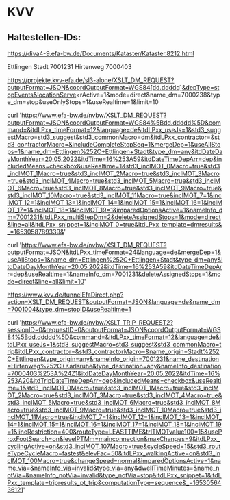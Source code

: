 # KVV

## Haltestellen-IDs:

https://diva4-9.efa-bw.de/Documents/Kataster/Kataster.8212.html

Ettlingen Stadt 7001231
Hirtenweg 7000403


https://projekte.kvv-efa.de/sl3-alone/XSLT_DM_REQUEST?outputFormat=JSON&coordOutputFormat=WGS84[dd.ddddd]&depType=stopEvents&locationServe<rActive=1&mode=direct&name_dm=7000238&type_dm=stop&useOnlyStops=1&useRealtime=1&limit=10

curl 'https://www.efa-bw.de/nvbw/XSLT_DM_REQUEST?outputFormat=JSON&coordOutputFormat=WGS84%5Bdd.ddddd%5D&command=&itdLPxx_timeFormat=12&language=de&itdLPxx_useJs=1&std3_suggestMacro=std3_suggest&std3_commonMacro=dm&itdLPxx_contractor=&std3_contractorMacro=&includeCompleteStopSeq=1&mergeDep=1&useAllStops=1&name_dm=Ettlingen%252C+Ettlingen+Stadt&type_dm=any&itdDateDayMonthYear=20.05.2022&itdTime=16%253A59&itdDateTimeDepArr=dep&includedMeans=checkbox&useRealtime=1&std3_inclMOT_0Macro=true&std3_inclMOT_1Macro=true&std3_inclMOT_2Macro=true&std3_inclMOT_3Macro=true&std3_inclMOT_4Macro=true&std3_inclMOT_5Macro=true&std3_inclMOT_6Macro=true&std3_inclMOT_8Macro=true&std3_inclMOT_9Macro=true&std3_inclMOT_10Macro=true&std3_inclMOT_11Macro=true&inclMOT_7=1&inclMOT_12=1&inclMOT_13=1&inclMOT_14=1&inclMOT_15=1&inclMOT_16=1&inclMOT_17=1&inclMOT_18=1&inclMOT_19=1&imparedOptionsActive=1&nameInfo_dm=7001231&itdLPxx_multiStepDm=2&deleteAssignedStops=1&mode=direct&line=all&itdLPxx_snippet=1&inclMOT_0=true&itdLPxx_template=dmresults&_=1653058789339&'

curl 'https://www.efa-bw.de/nvbw/XSLT_DM_REQUEST?outputFormat=JSON&itdLPxx_timeFormat=24&language=de&mergeDep=1&useAllStops=1&name_dm=Ettlingen%252C+Ettlingen+Stadt&type_dm=any&itdDateDayMonthYear=20.05.2022&itdTime=16%253A59&itdDateTimeDepArr=dep&useRealtime=1&nameInfo_dm=7001231&deleteAssignedStops=1&mode=direct&line=all&limit=10' 

https://www.kvv.de/tunnelEfaDirect.php?action=XSLT_DM_REQUEST&outputFormat=JSON&language=de&name_dm=7001004&type_dm=stopID&useRealtime=1

curl 'https://www.efa-bw.de/nvbw/XSLT_TRIP_REQUEST2?sessionID=0&requestID=0&outputFormat=JSON&coordOutputFormat=WGS84%5Bdd.ddddd%5D&command=&itdLPxx_timeFormat=12&language=de&itdLPxx_useJs=1&std3_suggestMacro=std3_suggest&std3_commonMacro=trip&itdLPxx_contractor=&std3_contractorMacro=&name_origin=Stadt%252C+Ettlingen&type_origin=any&nameInfo_origin=7001231&name_destination=Hirtenweg%252C+Karlsruhe&type_destination=any&nameInfo_destination=7000403%253A%24Z1&itdDateDayMonthYear=20.05.2022&itdTime=16%253A20&itdTripDateTimeDepArr=dep&includedMeans=checkbox&useRealtime=1&std3_inclMOT_0Macro=true&std3_inclMOT_1Macro=true&std3_inclMOT_2Macro=true&std3_inclMOT_3Macro=true&std3_inclMOT_4Macro=true&std3_inclMOT_5Macro=true&std3_inclMOT_6Macro=true&std3_inclMOT_8Macro=true&std3_inclMOT_9Macro=true&std3_inclMOT_10Macro=true&std3_inclMOT_11Macro=true&inclMOT_7=1&inclMOT_12=1&inclMOT_13=1&inclMOT_14=1&inclMOT_15=1&inclMOT_16=1&inclMOT_17=1&inclMOT_18=1&inclMOT_19=1&lineRestriction=400&routeType=LEASTTIME&trITMOTvalue100=15&useProxFootSearch=on&levelPTMm=mainconnection&maxChanges=9&itdLPxx_cyclingActive=on&std3_inclMOT_107Macro=true&cycleSpeed=15&std3_routeTypeCycleMacro=fastest&elevFac=50&itdLPxx_walkingActive=on&std3_inclMOT_100Macro=true&changeSpeed=normal&imparedOptionsActive=1&name_via=&nameInfo_via=invalid&type_via=any&dwellTimeMinutes=&name_notVia=&nameInfo_notVia=invalid&type_notVia=stop&itdLPxx_snippet=1&itdLPxx_template=tripresults_pt_trip&computationType=sequence&_=1653056436121'
